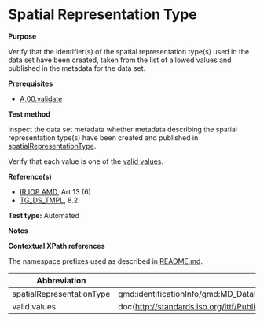 # Spatial Representation Type

**Purpose**

Verify that the identifier(s) of the spatial representation type(s) used in the data set have been created, taken from the list of allowed values and published in the metadata for the data set.

**Prerequisites**

* [A.00.validate](A.00.validate.md)

**Test method**

Inspect the data set metadata whether metadata describing the spatial representation type(s) have been created and published in [spatialRepresentationType](#spatialRepresentationType).

Verify that each value is one of the [valid values](#validvalues).

**Reference(s)**	 

* [IR IOP AMD](./README.md#ref_IR_IOP_AMD), Art 13 (6)
* [TG_DS_TMPL](./README.md#ref_TG_DS_TMPL), 8.2

**Test type:** Automated

**Notes**

**Contextual XPath references**

The namespace prefixes used as described in [README.md](./README.md#namespaces).

Abbreviation                                   |  XPath expression (relative to gmd:MD_Metadata)
-----------------------------------------------| -------------------------------------------------------------------------
<a name="spatialRepresentationType"></a> spatialRepresentationType | gmd:identificationInfo/gmd:MD_DataIdentification/gmd:spatialRepresentationType/gmd:MD_SpatialRepresentationTypeCode/@codeListValue
<a name="validvalues"></a> valid values | doc(http://standards.iso.org/ittf/PubliclyAvailableStandards/ISO_19139_Schemas/resources/codelist/gmxCodelists.xml)//gmx:CodeListDictionary[@gml:id='MD_SpatialRepresentationTypeCode']//gml:identifier/text()
